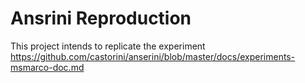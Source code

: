 # Ansrini Reproduction
This project intends to replicate the experiment https://github.com/castorini/anserini/blob/master/docs/experiments-msmarco-doc.md
